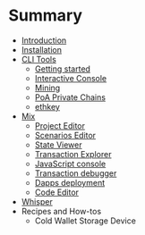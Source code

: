# Summary

* [Introduction](README.md)
* [Installation](chapter1.md)
* [CLI Tools](cli_tools.md)
   * [Getting started](getting_started.md)
   * [Interactive Console](interactive_console.md)
   * [Mining](mining.md)
   * [PoA Private Chains](poa.md)
   * [ethkey](ethkey.md)
* [Mix](mix.md)
   * [Project Editor](project_editor.md)
   * [Scenarios Editor](scenarios_editor.md)
   * [State Viewer](state_viewer.md)
   * [Transaction Explorer](transaction_explorer.md)
   * [JavaScript console](javascript_console.md)
   * [Transaction debugger](transaction_debugger.md)
   * [Dapps deployment](dapps_deployment.md)
   * [Code Editor](code_editor.md)
* [Whisper](whisper.md)
* Recipes and How-tos
   * Cold Wallet Storage Device

